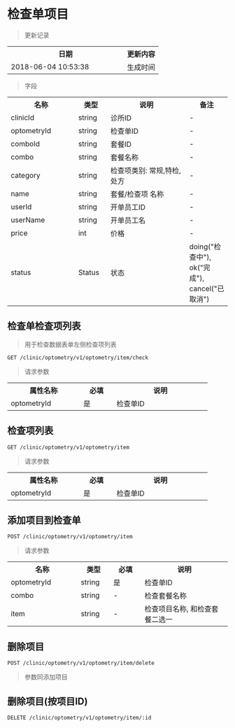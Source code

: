 # 检查单项目

> 更新记录

<table>
    <tr>
        <th style="width:250px;">日期</th>
        <th>更新内容</th>
    </tr>
    <tr>
        <td>2018-06-04 10:53:38</td>
        <td>生成时间</td>
    </tr>
</table>

> 字段

<table>
    <tr>
        <th style="width:150px;">名称</th>
        <th style="width:60px;">类型</th>
        <th style="width:200px;">说明</th>
        <th>备注</th>
    </tr>
    <tr>
        <td>clinicId</td>
        <td>string</td>
        <td>诊所ID</td>
        <td>-</td>
    </tr>
    <tr>
        <td>optometryId</td>
        <td>string</td>
        <td>检查单ID</td>
        <td>-</td>
    </tr>
    <tr>
        <td>comboId</td>
        <td>string</td>
        <td>套餐ID</td>
        <td>-</td>
    </tr>
    <tr>
        <td>combo</td>
        <td>string</td>
        <td>套餐名称</td>
        <td>-</td>
    </tr>
    <tr>
        <td>category</td>
        <td>string</td>
        <td>检查项类别: 常规,特检,处方</td>
        <td>-</td>
    </tr>
    <tr>
        <td>name</td>
        <td>string</td>
        <td>套餐/检查项 名称</td>
        <td>-</td>
    </tr>
    <tr>
        <td>userId</td>
        <td>string</td>
        <td>开单员工ID</td>
        <td>-</td>
    </tr>
    <tr>
        <td>userName</td>
        <td>string</td>
        <td>开单员工名</td>
        <td>-</td>
    </tr>
    <tr>
        <td>price</td>
        <td>int</td>
        <td>价格</td>
        <td>-</td>
    </tr>
    <tr>
        <td>status</td>
        <td>Status</td>
        <td>状态</td>
        <td>doing("检查中"), ok("完成"), cancel("已取消")</td>
    </tr>
</table>

## 检查单检查项列表

> 用于检查数据表单左侧检查项列表

```
GET /clinic/optometry/v1/optometry/item/check
```
> 请求参数

<table>
    <tr>
        <th style="width:150px;">属性名称</th>
        <th style="width:60px;">必填</th>
        <th style="width:200px;">说明</th>
    </tr>
    <tr>
        <td>optometryId</td>
        <td>是</td>
        <td>检查单ID</td>
    </tr>
</table>

## 检查项列表

```
GET /clinic/optometry/v1/optometry/item
```
> 请求参数

<table>
    <tr>
        <th style="width:150px;">属性名称</th>
        <th style="width:60px;">必填</th>
        <th style="width:200px;">说明</th>
    </tr>
    <tr>
        <td>optometryId</td>
        <td>是</td>
        <td>检查单ID</td>
    </tr>
</table>

## 添加项目到检查单

```
POST /clinic/optometry/v1/optometry/item
```

>请求参数
<table>
    <tr>
        <th style="width:150px;">名称</th>
        <th style="width:60px;">类型</th>
        <th style="width:60px;">必填</th>
        <th style="width:200px;">说明</th>
    </tr>
    <tr>
        <td>optometryId</td>
        <td>string</td>
        <td>是</td>
        <td>检查单ID</td>
    </tr>
    <tr>
        <td>combo</td>
        <td>string</td>
        <td>-</td>
        <td>检查套餐名称</td>
    </tr>
    <tr>
        <td>item</td>
        <td>string</td>
        <td>-</td>
        <td>检查项目名称, 和检查套餐二选一</td>
    </tr>
</table>

## 删除项目

```
POST /clinic/optometry/v1/optometry/item/delete
```

> 参数同添加项目

## 删除项目(按项目ID)

```
DELETE /clinic/optometry/v1/optometry/item/:id
```
